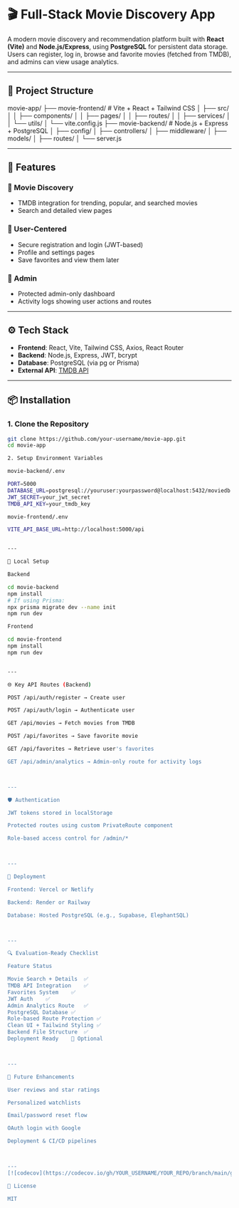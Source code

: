 # 🎬 Full-Stack Movie Discovery App

A modern movie discovery and recommendation platform built with **React (Vite)** and **Node.js/Express**, using **PostgreSQL** for persistent data storage. Users can register, log in, browse and favorite movies (fetched from TMDB), and admins can view usage analytics.

---

## 📁 Project Structure

movie-app/ ├── movie-frontend/         # Vite + React + Tailwind CSS │   ├── src/ │   │   ├── components/ │   │   ├── pages/ │   │   ├── routes/ │   │   ├── services/ │   │   └── utils/ │   └── vite.config.js ├── movie-backend/          # Node.js + Express + PostgreSQL │   ├── config/ │   ├── controllers/ │   ├── middleware/ │   ├── models/ │   ├── routes/ │   └── server.js

---

## 🚀 Features

### 👀 Movie Discovery
- TMDB integration for trending, popular, and searched movies
- Search and detailed view pages

### 👤 User-Centered
- Secure registration and login (JWT-based)
- Profile and settings pages
- Save favorites and view them later

### 🔐 Admin
- Protected admin-only dashboard
- Activity logs showing user actions and routes

---

## ⚙️ Tech Stack

- **Frontend**: React, Vite, Tailwind CSS, Axios, React Router
- **Backend**: Node.js, Express, JWT, bcrypt
- **Database**: PostgreSQL (via pg or Prisma)
- **External API**: [TMDB API](https://www.themoviedb.org/)

---

## 📦 Installation

### 1. Clone the Repository

```bash
git clone https://github.com/your-username/movie-app.git
cd movie-app

2. Setup Environment Variables

movie-backend/.env

PORT=5000
DATABASE_URL=postgresql://youruser:yourpassword@localhost:5432/moviedb
JWT_SECRET=your_jwt_secret
TMDB_API_KEY=your_tmdb_key

movie-frontend/.env

VITE_API_BASE_URL=http://localhost:5000/api


---

🔧 Local Setup

Backend

cd movie-backend
npm install
# If using Prisma:
npx prisma migrate dev --name init
npm run dev

Frontend

cd movie-frontend
npm install
npm run dev


---

🌐 Key API Routes (Backend)

POST /api/auth/register → Create user

POST /api/auth/login → Authenticate user

GET /api/movies → Fetch movies from TMDB

POST /api/favorites → Save favorite movie

GET /api/favorites → Retrieve user's favorites

GET /api/admin/analytics → Admin-only route for activity logs



---

🛡️ Authentication

JWT tokens stored in localStorage

Protected routes using custom PrivateRoute component

Role-based access control for /admin/*



---

🚀 Deployment

Frontend: Vercel or Netlify

Backend: Render or Railway

Database: Hosted PostgreSQL (e.g., Supabase, ElephantSQL)



---

🔍 Evaluation-Ready Checklist

Feature	Status

Movie Search + Details	✅
TMDB API Integration	✅
Favorites System	✅
JWT Auth	✅
Admin Analytics Route	✅
PostgreSQL Database	✅
Role-based Route Protection	✅
Clean UI + Tailwind Styling	✅
Backend File Structure	✅
Deployment Ready	🔲 Optional



---

🧪 Future Enhancements

User reviews and star ratings

Personalized watchlists

Email/password reset flow

OAuth login with Google

Deployment & CI/CD pipelines



---
[![codecov](https://codecov.io/gh/YOUR_USERNAME/YOUR_REPO/branch/main/graph/badge.svg)](https://codecov.io/gh/YOUR_USERNAME/YOUR_REPO)

📄 License

MIT


